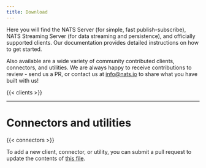 ```yaml
---
title: Download
---
```


Here you will find the NATS Server (for simple, fast publish-subscribe), NATS Streaming Server (for data streaming and persistence), and officially supported clients. Our documentation provides detailed instructions on how to get started.

Also available are a wide variety of community contributed clients, connectors, and utilities. We are always happy to receive contributions to review - send us a PR, or contact us at info@nats.io to share what you have built with us!

{{< clients >}}

---

# Connectors and utilities

{{< connectors >}}

To add a new client, connector, or utility, 
you can submit a pull request to update the contents of [this file](https://github.com/nats-io/nats-site/blob/master/data/addons.toml).
